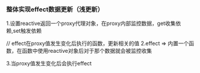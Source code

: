 <!--
 * @Descripttion: free
 * @version: 1.1
 * @Author: VLOU
 * @Date: 2022-05-22 18:03:56
 * @LastEditors: VLOU
 * @LastEditTime: 2022-05-22 18:25:31
-->
### 整体实现effect数据更新（浅更新）

1.设置reactive返回一个proxy代理对象，在proxy内部监控数据，get收集依赖,set触发依赖

// effect在proxy值发生变化后执行的函数，更新相关的值
2.effect => 内置一个函数，在函数中使用reactive对象后对于那个数据就会被监控收集

3.当proxy值发生变化后会执行effect


